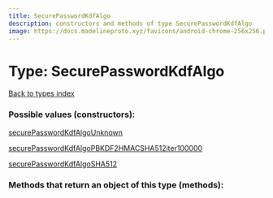 ```yaml
---
title: SecurePasswordKdfAlgo
description: constructors and methods of type SecurePasswordKdfAlgo
image: https://docs.madelineproto.xyz/favicons/android-chrome-256x256.png
---
```

# Type: SecurePasswordKdfAlgo  
[Back to types index](index.md)



### Possible values (constructors):

[securePasswordKdfAlgoUnknown](../constructors/securePasswordKdfAlgoUnknown.md)  

[securePasswordKdfAlgoPBKDF2HMACSHA512iter100000](../constructors/securePasswordKdfAlgoPBKDF2HMACSHA512iter100000.md)  

[securePasswordKdfAlgoSHA512](../constructors/securePasswordKdfAlgoSHA512.md)  



### Methods that return an object of this type (methods):



